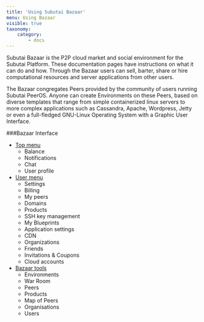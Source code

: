 ```yaml
---
title: 'Using Subutai Bazaar'
menu: Using Bazaar
visible: true
taxonomy:
    category:
        - docs
---
```


Subutai Bazaar is the P2P cloud market and social environment for the
Subutai Platform. These documentation pages have instructions on what it
can do and how. Through the Bazaar users can sell, barter, share or hire
computational resources and server applications from other users.

The Bazaar congregates Peers provided by the community of users running
Subutai PeerOS. Anyone can create Environments on these Peers, based on
diverse templates that range from simple containerized linux servers to
more complex applications such as Cassandra, Apache, Wordpress, Jetty or
even a full-fledged GNU-Linux Operating System with a Graphic User
Interface.

###Bazaar Interface

- [Top menu](top-menu)
  - Balance
  - Notifications
  - Chat
  - User profile
- [User menu](user-menu)
  - Settings
  - Billing
  - My peers
  - Domains
  - Products
  - SSH key management
  - My Blueprints
  - Application settings
  - CDN
  - Organizations
  - Friends
  - Invitations & Coupons
  - Cloud accounts
- [Bazaar tools](tools)
  - Environments
  - War Room
  - Peers
  - Products
  - Map of Peers
  - Organisations
  - Users


